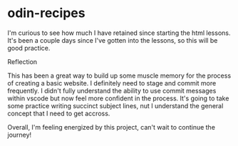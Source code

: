 # odin-recipes
I'm curious to see how much I have retained since starting the html lessons. It's been a couple days since I've gotten into the lessons, so this will be good practice.

Reflection

This has been a great way to build up some muscle memory for the process of creating a basic website. I definitely need to stage and commit more frequently. I didn't fully understand the ability to use commit messages within vscode but now feel more confident in the process. It's going to take some practice writing succinct subject lines, nut I understand the general concept that I need to get accross.

Overall, I'm feeling energized by this project, can't wait to continue the journey!